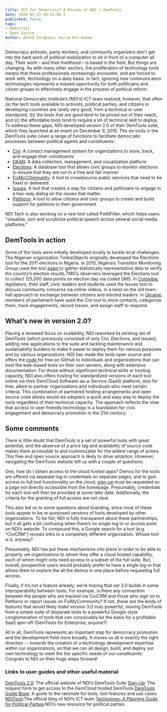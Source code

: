 ```yaml
---
title: ICT for Democracy? A Review of NDI's DemTools
date: 2016-03-23 20:51:00 Z
published: false
tags:
- Democracy
- Open Source
Author: Anand Varghese; Karim Bin-Humam
---
```


Democracy activists, party workers, and community organizers don’t get into the hard work of political mobilization to sit in front of a computer all day. Their work – and their livelihood – is based in the field. But things are changing. As with many other sectors, the proliferation of technology tools means that these professionals increasingly encounter, and are forced to work with, technology on a daily basis. In fact, ignoring new communication technologies represents a missed opportunity for both politicians and citizen groups to effectively engage in the process of political reform.

National Democratic Institute’s (NDI’s) ICT team realized, however, that often (a) the tech tools available to activists, political parties, and citizens in developing countries are rarely very good, from a technical or user standpoint, (b) the tools that are good tend to be priced out of their reach, and (c) the affordable tools tend to require a lot of technical skill to deploy. To address these gaps, NDI developed version 2.0 of their DemTools suite, which they launched at an event on December 9, 2015. The six tools in the DemTools suite cover a range of functions to facilitate democratic processes between political agents and constituents:

* [Civi](https://dem.tools/civi): A contact management system for organizations to store, track, and engage their constituents
* [DKAN](https://dem.tools/dkan): A data collection, management, and visualization platform
* [Elections](https://dem.tools/elections): A database tool that allows civic groups to monitor elections to ensure that they are run in a free and fair manner
* [FixMyCOmmunity](https://dem.tools/fix-my-community): A tool to crowdsource public services that need to be fixed or delivered.
* [Issues](https://dem.tools/issues): A tool that creates a way for citizens and politicians to engage in a two-way dialog on the issues that matter.
* [Petitions](https://dem.tools/petitions): A tool to allow citizens and civic groups to create and build support for petitions to their government

NDI Tech is also working on a new tool called PolitiFilter, which helps users “visualize, sort and scrutinize political speech across several social media platforms.”

## DemTools in action
Some of the tools were initially developed locally to tackle local challenges. The Nigerian organization TimbaObjects originally developed the Elections tool for the 2011 elections in Nigeria. In 2015, Nigeria’s Transition Monitoring Group used the tool [again ](https://dem.tools/elections-nigeria)to gather statistically representative data to verify the country’s election results.TMG’s observers leveraged the Elections tool to collect 125,000 data points on election day via coded SMS. In [Colombia](https://dem.tools/issues-colombia), legislators, their staff, civic leaders and students used the Issues tool to discuss community concerns via online videos, in a twist on the old town-hall approach to exchange between citizens and elected leaders. In [Ukraine](https://dem.tools/civi-ukraine), members of parliament have used the Civi tool to store contacts, categorize them, track engagements, record issues, and assign staff to respond.

## What’s new in version 2.0?
Placing a renewed focus on scalability, NDI reworked its existing set of DemTools (which previously consisted of only Civi, Elections, and Issues), adding new applications to the suite and tackling maintenance and sustainability burdens to make it easier to deploy them for various purposes and by various organizations. NDI has made the tools open source and offers the [code ](https://dem.tools/docs)for free on GitHub to individuals and organizations that can host the web-based tools on their own servers, along with extensive documentation. For those without significant technical skills or hosting capacity, NDI also offers hosting for standardized versions of each tool online via their DemCloud Software-as-a-Service (SaaS) platform, also for free, albeit to partner organizations and individuals who meet certain criteria. This combination of partnered hosting arrangements and open source code allows would-be adopters a quick and easy way to deploy the tools regardless of their technical capacity. The approach reflects the view that access to user-friendly technology is a foundation  for civic engagement and democracy promotion in the 21st century.

## Some comments
There is little doubt that DemTools is a set of powerful tools with great potential, and the absence of a price tag and availability of source code makes them accessible to and customizable for the widest range of actors. This free and open source approach is likely to  drive adoption. However, navigating the DemTools website left us with a couple of questions:

One, how do I obtain access to the cloud hosted apps? Demos for the tools are offered via separate log-in credentials on separate pages, and to gain access to full tool functionality on the cloud, [sign-up](https://dem.tools/signup) must be requested on a page not directly accessible from the homepage. Presumably, credentials for each tool will then be provided at some later date. Additionally, the criteria for the granting of full access are not clear.

This also led us to some questions about branding, since most of these tools appear to be re-purposed versions of tools developed by other organizations. To be fair, NDI is fully transparent about these partnerships, but it all gets a bit confusing when there’s no single log-in or access point on NDI’s website. To compound this, a Google search for a tool (e.g. “CiviCRM”) reveals links to a completely different organization. Whose tool is it, anyway?

Presumably, NDI has put these mechanisms into place in order to be able to properly vet organizations to whom they offer a cloud hosted capability, each of whom might only need access to a subset of the full suite. But, overall, prospective users would probably prefer to have a single log-in that allows them to explore the all the demos in one place before requesting full access.

Finally, if it’s not a feature already,  we’re hoping that ver 3.0 builds in some interoperability between tools. For example, is there any connection between the people who are tracked via CiviCRM and those who sign on to Petitions or report issues on FixMyCommunity? If not, these are the kinds of features that would likely make version 3.0 truly powerful, moving DemTools from a simple suite of disparate tools to a powerful Google-style conglomeration of tools that can conceivably be the basis for a profitable SaaS spin-off (DemTools for Enterprise, anyone?)

All in all, DemTools represents an important step for democracy promotion and the development field more broadly. It moves us all in exactly the right direction -- towards the creation of a technology development expertise *within* our organizations, so that we can all design, build, and deploy our own technology to meet the the specific needs of our constituents. Congrats to NDI on their huge steps forward!

### Links to user guides and other useful material
[DemTools 2.0](https://dem.tools/): The official website of NDI’s DemTools Suite
[Sign-Up](https://dem.tools/signup): The request form to get access to the DemCloud hosted DemTools
[DemTools Guide Book](https://s3.amazonaws.com/demtools/DemTools+2.0+Launch+Brochure.pdf): A guide to the rationale for tools, tool features and use cases
[NDITech](https://www.nditech.org/):The official blog of NDI’s ICT team
[Technology: A Planning Guide for Political Parties](http://tech4parties.org/):NDI’s new resource for political parties